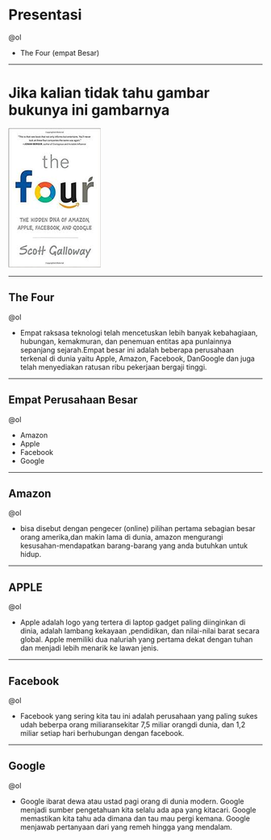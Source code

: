 # Presentasi 
@ol
- The Four (empat Besar)
---
# Jika kalian tidak tahu gambar bukunya ini gambarnya
![flux explained](https://raw.githubusercontent.com/kamalok/presentasi-the-four/master/download.jpeg)

--- 

## The Four 
@ol
- Empat raksasa teknologi telah mencetuskan lebih banyak kebahagiaan, hubungan, kemakmuran, dan penemuan entitas apa punlainnya sepanjang sejarah.Empat besar ini adalah beberapa perusahaan terkenal di dunia yaitu Apple, Amazon, Facebook, DanGoogle dan juga telah menyediakan ratusan ribu pekerjaan bergaji tinggi. 

---
## Empat Perusahaan Besar
@ol
- Amazon
- Apple 
- Facebook
- Google

---
## Amazon 
@ol
- bisa disebut dengan pengecer (online) pilihan pertama sebagian besar orang amerika,dan makin lama di dunia, amazon mengurangi kesusahan-mendapatkan barang-barang yang anda butuhkan untuk hidup. 

---
## APPLE
@ol
- Apple adalah logo yang tertera di laptop gadget paling diinginkan di dinia, adalah lambang kekayaan ,pendidikan, dan nilai-nilai barat secara global. Apple memiliki dua naluriah yang pertama dekat dengan tuhan dan menjadi lebih menarik ke lawan jenis. 

--- 
## Facebook
@ol
- Facebook yang sering kita tau ini adalah perusahaan yang paling sukes udah beberpa orang miliaransekitar 7,5 miliar orangdi dunia, dan 1,2 miliar setiap hari berhubungan dengan facebook.

---
## Google
@ol
- Google ibarat dewa atau ustad pagi orang di dunia modern. Google menjadi sumber pengetahuan kita selalu ada apa yang kitacari. Google memastikan kita tahu ada dimana dan tau mau pergi kemana. Google menjawab pertanyaan dari yang remeh hingga yang mendalam. 
